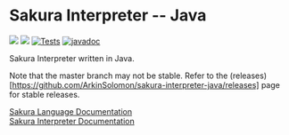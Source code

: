 # Sakura Interpreter -- Java

<img src="https://img.shields.io/badge/Interpreter%20Version-1.1.1-red" /> <img src="https://img.shields.io/badge/Lang Version-0.1.0--beta.4-green" /> [![Tests](https://github.com/ArkinSolomon/sakura-interpreter-java/actions/workflows/test-all.yml/badge.svg)](https://github.com/ArkinSolomon/sakura-interpreter-java/actions/workflows/test-all.yml) [![javadoc](https://javadoc.io/badge2/net.arkinsolomon/sakurainterpreter/javadoc.svg)](https://javadoc.io/doc/net.arkinsolomon/sakurainterpreter)

Sakura Interpreter written in Java.

Note that the master branch may not be stable. Refer to the (releases)[https://github.com/ArkinSolomon/sakura-interpreter-java/releases] page for stable releases.

[Sakura Language Documentation](https://sakura-docs.arkinsolomon.net/)<br>
[Sakura Interpreter Documentation](https://javadoc.io/doc/net.arkinsolomon/sakurainterpreter)
